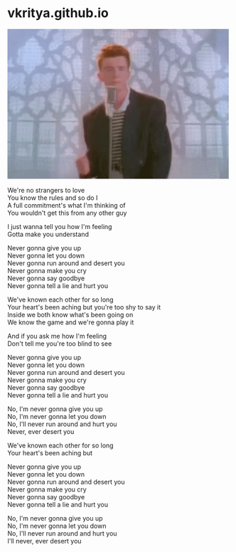 # vkritya.github.io
![](rick.gif)

We're no strangers to love  
You know the rules and so do I  
A full commitment's what I'm thinking of  
You wouldn't get this from any other guy  
  
I just wanna tell you how I'm feeling  
Gotta make you understand  
  
Never gonna give you up  
Never gonna let you down  
Never gonna run around and desert you  
Never gonna make you cry  
Never gonna say goodbye  
Never gonna tell a lie and hurt you  
  
We've known each other for so long  
Your heart's been aching but you're too shy to say it  
Inside we both know what's been going on  
We know the game and we're gonna play it  
  
And if you ask me how I'm feeling  
Don't tell me you're too blind to see  
  
Never gonna give you up  
Never gonna let you down  
Never gonna run around and desert you  
Never gonna make you cry  
Never gonna say goodbye  
Never gonna tell a lie and hurt you  
  
No, I'm never gonna give you up  
No, I'm never gonna let you down  
No, I'll never run around and hurt you  
Never, ever desert you  
  
We've known each other for so long  
Your heart's been aching but  
  
Never gonna give you up  
Never gonna let you down  
Never gonna run around and desert you  
Never gonna make you cry  
Never gonna say goodbye  
Never gonna tell a lie and hurt you  
  
No, I'm never gonna give you up  
No, I'm never gonna let you down  
No, I'll never run around and hurt you  
I'll never, ever desert you
